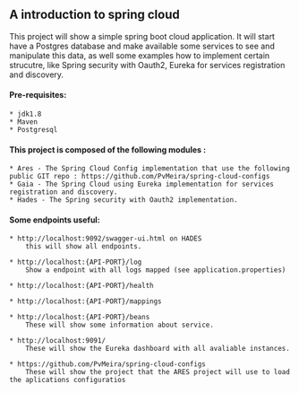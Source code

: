 ## A introduction to spring cloud 

This project will show a simple spring boot cloud application. It will start have a Postgres database and make available some services to see and manipulate this data, as well some examples how to implement certain strucutre, like Spring security with Oauth2, Eureka for services registration and discovery.

#### Pre-requisites:

    * jdk1.8
    * Maven
    * Postgresql


#### This project is composed of the following modules :

    * Ares - The Spring Cloud Config implementation that use the following public GIT repo : https://github.com/PvMeira/spring-cloud-configs
    * Gaia - The Spring Cloud using Eureka implementation for services registration and discovery.
    * Hades - The Spring security with Oauth2 implementation.

#### Some endpoints useful:
    
    
    * http://localhost:9092/swagger-ui.html on HADES 
        this will show all endpoints.

    * http://localhost:{API-PORT}/log
        Show a endpoint with all logs mapped (see application.properties)

    * http://localhost:{API-PORT}/health
    
    * http://localhost:{API-PORT}/mappings
    
    * http://localhost:{API-PORT}/beans
        These will show some information about service.
        
    * http://localhost:9091/ 
        These will show the Eureka dashboard with all avaliable instances.
        
    * https://github.com/PvMeira/spring-cloud-configs
        These will show the project that the ARES project will use to load the aplications configuratios